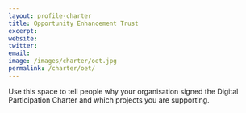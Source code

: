 ```yaml
---
layout: profile-charter
title: Opportunity Enhancement Trust
excerpt: 
website: 
twitter: 
email: 
image: /images/charter/oet.jpg
permalink: /charter/oet/
---
```


Use this space to tell people why your organisation signed the Digital Participation Charter and which projects you are supporting.